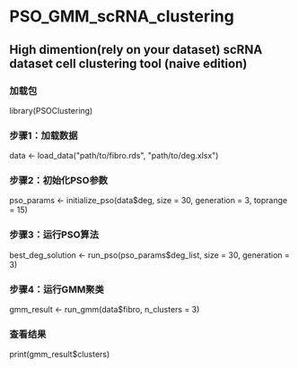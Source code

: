 # PSO_GMM_scRNA_clustering
## High dimention(rely on your dataset) scRNA dataset cell clustering tool (naive edition)

### 加载包
library(PSOClustering)

### 步骤1：加载数据
data <- load_data("path/to/fibro.rds", "path/to/deg.xlsx")

### 步骤2：初始化PSO参数
pso_params <- initialize_pso(data$deg, size = 30, generation = 3, toprange = 15)

### 步骤3：运行PSO算法
best_deg_solution <- run_pso(pso_params$deg_list, size = 30, generation = 3)

### 步骤4：运行GMM聚类
gmm_result <- run_gmm(data$fibro, n_clusters = 3)

### 查看结果
print(gmm_result$clusters)
